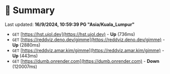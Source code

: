 # 📖 Summary
Last updated: **16/9/2024, 10:59:39 PG "Asia/Kuala_Lumpur"**

- `GET` [https://hst.ujol.dev](https://hst.ujol.dev) - **Up** (736ms)
- `GET` [https://reddviz.deno.dev/gimme](https://reddviz.deno.dev/gimme) - **Up** (2880ms)
- `GET` [https://reddviz.amar.kim/gimme](https://reddviz.amar.kim/gimme) - **Up** (443ms)
- `GET` [https://dumb.onrender.com](https://dumb.onrender.com) - **Down** (120007ms)
